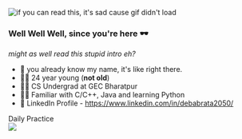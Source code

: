 

![if you can read this, it's sad cause gif didn't load](https://media2.giphy.com/media/v1.Y2lkPTc5MGI3NjExNzVhaGo5bDBzbmc4M3hlNTI3ZWpwNjMzZHpub3RnMjhhaTl0aWY5YSZlcD12MV9naWZzX3NlYXJjaCZjdD1n/UY5NnctabOECc/200.webp)

### Well Well Well, since you're here 🕶

_might as well read this stupid intro eh?_
- 🌝 you already know my name, it's like right there.
- 🧍‍♂️ 24 year young (<b>not old</b>)
- 👨‍🎓 CS Undergrad at GEC Bharatpur
- 👨‍💻 Familiar with C/C++, Java and learning Python
- 👤 LinkedIn Profile - https://www.linkedin.com/in/debabrata2050/

Daily Practice<br />
<a href="https://www.codewars.com/users/debabrata2050"><img src="https://www.codewars.com/users/debabrata2050/badges/large"></a>
